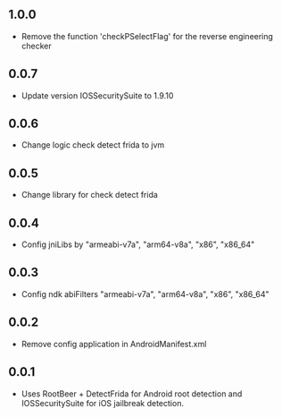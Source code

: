 ## 1.0.0

* Remove the function 'checkPSelectFlag' for the reverse engineering checker

## 0.0.7

* Update version IOSSecuritySuite to 1.9.10

## 0.0.6

* Change logic check detect frida to jvm

## 0.0.5

* Change library for check detect frida 

## 0.0.4

* Config jniLibs by "armeabi-v7a", "arm64-v8a", "x86", "x86_64" 

## 0.0.3

* Config ndk abiFilters "armeabi-v7a", "arm64-v8a", "x86", "x86_64" 

## 0.0.2

* Remove config application in AndroidManifest.xml

## 0.0.1

* Uses RootBeer + DetectFrida for Android root detection and IOSSecuritySuite for iOS jailbreak detection.
